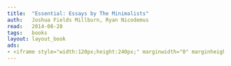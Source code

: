 ```yaml
---
title:	"Essential: Essays by The Minimalists"
auth:	Joshua Fields Millburn, Ryan Nicodemus
read:	2014-08-28
tags:	books
layout: layout_book
ads:
- <iframe style="width:120px;height:240px;" marginwidth="0" marginheight="0" scrolling="no" frameborder="0" src="//ws-na.amazon-adsystem.com/widgets/q?ServiceVersion=20070822&OneJS=1&Operation=GetAdHtml&MarketPlace=US&source=ss&ref=ss_til&ad_type=product_link&tracking_id=wkoszek-20&marketplace=amazon&region=US&placement=B005O0JNQS&asins=B005O0JNQS&linkId=BD7XZ5OY4PR7LTMF&show_border=false&link_opens_in_new_window=true&price_color=333333&title_color=C00000&bg_color=FFFFFF"></iframe>
---
```

